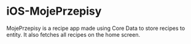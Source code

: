 # iOS-MojePrzepisy
MojePrzepisy is a recipe app made using Core Data to store recipes to entity. It also fetches all recipes on the home screen.
